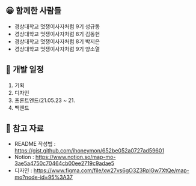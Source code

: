 😀 함께한 사람들
-------------
* 경상대학교 멋쟁이사자처럼 9기 성규동
* 경상대학교 멋쟁이사자처럼 8기 김동현
* 경상대학교 멋쟁이사자처럼 8기 박지은
* 경상대학교 멋쟁이사자처럼 9기 양소열

📆 개발 일정
-------------
1. 기획
2. 디자인
3. 프론트엔드(21.05.23 ~ 21.
4. 백엔드

📗 참고 자료
-------------
* README 작성법 : https://gist.github.com/ihoneymon/652be052a0727ad59601
* Notion : https://www.notion.so/map-mo-3ae5a4750c70464cb00ee2719c9adae5
* 디자인 : https://www.figma.com/file/xw27vs6gO3Z3RplGw7XtQe/map-mo?node-id=95%3A37
